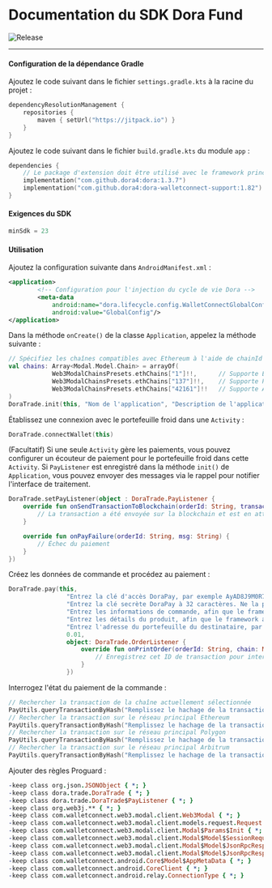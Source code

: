 # Documentation du SDK Dora Fund
![Release](https://jitpack.io/v/dora4/dora-walletconnect-support.svg)

--------------------------------  

#### Configuration de la dépendance Gradle

Ajoutez le code suivant dans le fichier `settings.gradle.kts` à la racine du projet :
```kotlin
dependencyResolutionManagement {
    repositories {
        maven { setUrl("https://jitpack.io") }
    }
}
```
Ajoutez le code suivant dans le fichier `build.gradle.kts` du module `app` :
```kotlin
dependencies {
    // Le package d'extension doit être utilisé avec le framework principal "dora"
    implementation("com.github.dora4:dora:1.3.7")
    implementation("com.github.dora4:dora-walletconnect-support:1.82")
}
```

#### Exigences du SDK
```kotlin
minSdk = 23
```

#### Utilisation

Ajoutez la configuration suivante dans `AndroidManifest.xml` :
```xml
<application>
        <!-- Configuration pour l'injection du cycle de vie Dora -->
        <meta-data
            android:name="dora.lifecycle.config.WalletConnectGlobalConfig"
            android:value="GlobalConfig"/>
</application>
```
Dans la méthode `onCreate()` de la classe `Application`, appelez la méthode suivante :
```kotlin
// Spécifiez les chaînes compatibles avec Ethereum à l'aide de chainId
val chains: Array<Modal.Model.Chain> = arrayOf(
            Web3ModalChainsPresets.ethChains["1"]!!,      // Supporte Ethereum
            Web3ModalChainsPresets.ethChains["137"]!!,    // Supporte Polygon
            Web3ModalChainsPresets.ethChains["42161"]!!   // Supporte Arbitrum
)
DoraTrade.init(this, "Nom de l'application", "Description de l'application", "https://yourdomain.com", chains)
```
Établissez une connexion avec le portefeuille froid dans une `Activity` :
```kotlin
DoraTrade.connectWallet(this)
```
(Facultatif) Si une seule `Activity` gère les paiements, vous pouvez configurer un écouteur de paiement pour le portefeuille froid dans cette `Activity`. Si `PayListener` est enregistré dans la méthode `init()` de `Application`, vous pouvez envoyer des messages via le rappel pour notifier l'interface de traitement.
```kotlin
DoraTrade.setPayListener(object : DoraTrade.PayListener {
    override fun onSendTransactionToBlockchain(orderId: String, transactionHash: String) {
        // La transaction a été envoyée sur la blockchain et est en attente de confirmation
    }

    override fun onPayFailure(orderId: String, msg: String) {
        // Échec du paiement
    }
})
```
Créez les données de commande et procédez au paiement :
```kotlin
DoraTrade.pay(this,
                "Entrez la clé d'accès DoraPay, par exemple AyAD8J9M0R7H",
                "Entrez la clé secrète DoraPay à 32 caractères. Ne la partagez avec personne, y compris notre personnel.",
                "Entrez les informations de commande, afin que le framework affiche une fenêtre contextuelle informant l'utilisateur du paiement.",
                "Entrez les détails du produit, afin que le framework affiche une fenêtre contextuelle informant l'utilisateur du paiement.",
                "Entrez l'adresse du portefeuille du destinataire, par exemple 0xcBa852Ef29a43a7542B88F60C999eD9cB66f6000",
                0.01,
                object: DoraTrade.OrderListener {
                    override fun onPrintOrder(orderId: String, chain: Modal.Model.Chain, value: Double) {
                        // Enregistrez cet ID de transaction pour interroger ultérieurement l'état du paiement
                    }
                })
```
Interrogez l'état du paiement de la commande :
```kotlin
// Rechercher la transaction de la chaîne actuellement sélectionnée
PayUtils.queryTransactionByHash("Remplissez le hachage de la transaction de cette commande")
// Rechercher la transaction sur le réseau principal Ethereum
PayUtils.queryTransactionByHash("Remplissez le hachage de la transaction de cette commande", PayUtils.DEFAULT_RPC_ETHEREUM)
// Rechercher la transaction sur le réseau principal Polygon
PayUtils.queryTransactionByHash("Remplissez le hachage de la transaction de cette commande", PayUtils.DEFAULT_RPC_POLYGON)
// Rechercher la transaction sur le réseau principal Arbitrum
PayUtils.queryTransactionByHash("Remplissez le hachage de la transaction de cette commande", PayUtils.DEFAULT_RPC_ARBITRUM)
```
Ajouter des règles Proguard :
```pro
-keep class org.json.JSONObject { *; }
-keep class dora.trade.DoraTrade { *; }
-keep class dora.trade.DoraTrade$PayListener { *; }
-keep class org.web3j.** { *; }
-keep class com.walletconnect.web3.modal.client.Web3Modal { *; }
-keep class com.walletconnect.web3.modal.client.models.request.Request { *; }
-keep class com.walletconnect.web3.modal.client.Modal$Params$Init { *; }
-keep class com.walletconnect.web3.modal.client.Modal$Model$SessionRequestResponse { *; }
-keep class com.walletconnect.web3.modal.client.Modal$Model$JsonRpcResponse$JsonRpcResult { *; }
-keep class com.walletconnect.web3.modal.client.Modal$Model$JsonRpcResponse$JsonRpcError { *; }
-keep class com.walletconnect.android.Core$Model$AppMetaData { *; }
-keep class com.walletconnect.android.CoreClient { *; }
-keep class com.walletconnect.android.relay.ConnectionType { *; }
```